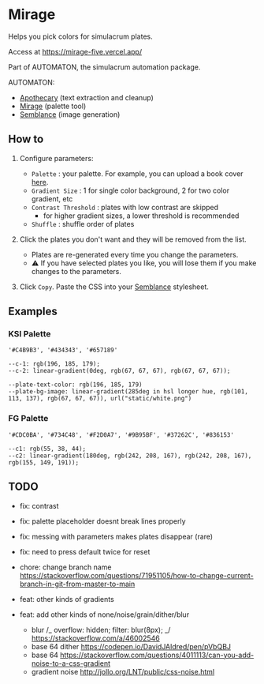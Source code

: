 # Mirage

Helps you pick colors for simulacrum plates.

Access at https://mirage-five.vercel.app/

Part of AUTOMATON, the simulacrum automation package.

AUTOMATON:

-   [Apothecary](https://github.com/noah-art3mis/apothecary) (text extraction and cleanup)
-   [Mirage](https://github.com/noah-art3mis/mirage) (palette tool)
-   [Semblance](https://github.com/noah-art3mis/semblance) (image generation)

## How to

1.  Configure parameters:

    -   `Palette` : your palette. For example, you can upload a book cover [here](https://color.adobe.com/create/image-gradient).
    -   `Gradient Size` : 1 for single color background, 2 for two color gradient, etc
    -   `Contrast Threshold` : plates with low contrast are skipped
        -   for higher gradient sizes, a lower threshold is recommended
    -   `Shuffle` : shuffle order of plates

1.  Click the plates you don't want and they will be removed from the list.

    -   Plates are re-generated every time you change the parameters.
    -   ⚠️ If you have selected plates you like, you will lose them if you make changes to the parameters.

1.  Click `Copy`. Paste the CSS into your [Semblance](https://github.com/noah-art3mis/semblance) stylesheet.

## Examples

### KSI Palette

    '#C4B9B3', '#434343', '#657189'

    --c-1: rgb(196, 185, 179);
    --c-2: linear-gradient(0deg, rgb(67, 67, 67), rgb(67, 67, 67));

    --plate-text-color: rgb(196, 185, 179)
    --plate-bg-image: linear-gradient(285deg in hsl longer hue, rgb(101, 113, 137), rgb(67, 67, 67)), url("static/white.png")

### FG Palette

    '#CDC0BA', '#734C48', '#F2D0A7', '#9B95BF', '#37262C', '#836153'

    --c1: rgb(55, 38, 44);
    --c2: linear-gradient(180deg, rgb(242, 208, 167), rgb(242, 208, 167), rgb(155, 149, 191));

## TODO

-   fix: contrast
-   fix: palette placeholder doesnt break lines properly
-   fix: messing with parameters makes plates disappear (rare)
-   fix: need to press default twice for reset
-   chore: change branch name https://stackoverflow.com/questions/71951105/how-to-change-current-branch-in-git-from-master-to-main

-   feat: other kinds of gradients
-   feat: add other kinds of none/noise/grain/dither/blur

    -   blur /_ overflow: hidden; filter: blur(8px); _/ https://stackoverflow.com/a/46002546
    -   base 64 dither https://codepen.io/DavidJAldred/pen/pVbQBJ
    -   base 64 https://stackoverflow.com/questions/4011113/can-you-add-noise-to-a-css-gradient
    -   gradient noise http://jollo.org/LNT/public/css-noise.html
